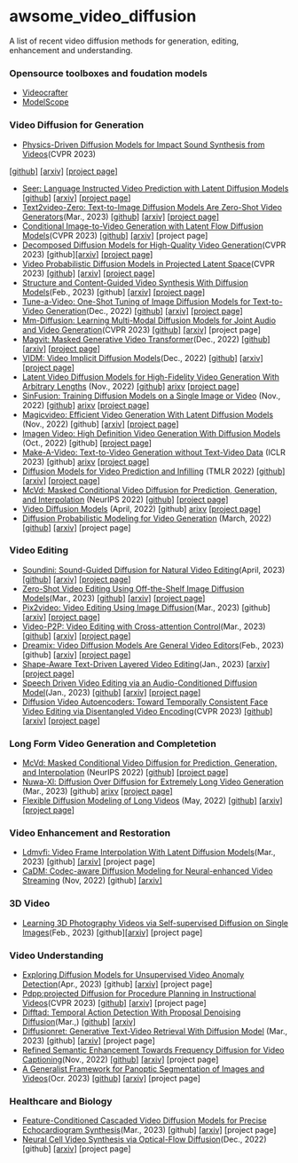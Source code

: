 # awsome_video_diffusion
A list of recent video diffusion methods for generation, editing, enhancement and understanding.


### Opensource toolboxes and foudation models 
+ [Videocrafter](https://github.com/VideoCrafter/VideoCrafter) 
+ [ModelScope](https://modelscope.cn/models/damo/text-to-video-synthesis/summary)

### Video Diffusion for Generation 
+ [Physics-Driven Diffusion Models for Impact Sound Synthesis from Videos](https://arxiv.org/abs/2303.16897)(CVPR 2023) 

[[github]](https://github.com/sukun1045/video-physics-sound-diffusion) [[arxiv]](https://arxiv.org/abs/2303.16897) [[project page]](https://sukun1045.github.io/video-physics-sound-diffusion/) 

+ [Seer: Language Instructed Video Prediction with Latent Diffusion Models](https://arxiv.org/abs/2303.14897) [[github]](https://seervideodiffusion.github.io/) [[arxiv]](https://arxiv.org/abs/2303.14897) [[project page]](https://seervideodiffusion.github.io/) 
+ [Text2video-Zero: Text-to-Image Diffusion Models Are Zero-Shot Video Generators](https://arxiv.org/abs/2303.13439)(Mar., 2023) [[github]](https://github.com/Picsart-AI-Research/Text2Video-Zero) [[arxiv]](https://arxiv.org/abs/2303.13439) [[project page]](https://text2video-zero.github.io/) 
+ [Conditional Image-to-Video Generation with Latent Flow Diffusion Models](https://arxiv.org/abs/2303.13744)(CVPR 2023) [[github]](https://github.com/nihaomiao/CVPR23_LFDM) [[arxiv]](https://arxiv.org/abs/2303.13744) [project page]
+ [Decomposed Diffusion Models for High-Quality Video Generation](https://arxiv.org/abs/2303.08320)(CVPR 2023) [github][[arxiv]](https://arxiv.org/abs/2303.08320) [[project page]](https://modelscope.cn/models/damo/text-to-video-synthesis/summary) 
+ [Video Probabilistic Diffusion Models in Projected Latent Space](https://arxiv.org/abs/2302.07685)(CVPR 2023) [[github]](https://github.com/sihyun-yu/PVDM) [[arxiv]](https://arxiv.org/abs/2302.07685) [[project page]](https://sihyun.me/PVDM/) 
+ [Structure and Content-Guided Video Synthesis With Diffusion Models](https://arxiv.org/abs/2302.03011)(Feb., 2023) [github] [[arxiv]](https://arxiv.org/abs/2302.03011) [[project page]](https://research.runwayml.com/gen2) 
+ [Tune-a-Video: One-Shot Tuning of Image Diffusion Models for Text-to-Video Generation](https://arxiv.org/abs/2212.11565)(Dec., 2022) [[github]](https://github.com/showlab/Tune-A-Video) [[arxiv]](https://arxiv.org/abs/2212.11565) [[project page]](https://tuneavideo.github.io/) 
+ [Mm-Diffusion: Learning Multi-Modal Diffusion Models for Joint Audio and Video Generation](https://arxiv.org/abs/2212.09478)(CVPR 2023) [[github]](https://github.com/researchmm/MM-Diffusion) [[arxiv]](https://arxiv.org/abs/2212.09478) [project page] 
+ [Magvit: Masked Generative Video Transformer](https://arxiv.org/abs/2212.05199)(Dec., 2022) [[github]](https://github.com/MAGVIT/magvit) [[arxiv]](https://arxiv.org/abs/2212.05199) [[project page]](https://magvit.cs.cmu.edu/) 
+ [VIDM: Video Implicit Diffusion Models](https://arxiv.org/abs/2212.00235)(Dec., 2022) [[github]](https://github.com/MKFMIKU/VIDM) [[arxiv]](https://arxiv.org/abs/2212.00235) [[project page]](https://kfmei.page/vidm/) 
+ [Latent Video Diffusion Models for High-Fidelity Video Generation With Arbitrary Lengths](https://arxiv.org/abs/2211.13221) (Nov., 2022) [[github]](https://github.com/YingqingHe/LVDM) [arixv](https://arxiv.org/abs/2211.13221) [[project page]](https://yingqinghe.github.io/LVDM/)
+ [SinFusion: Training Diffusion Models on a Single Image or Video](https://arxiv.org/abs/2211.11743) (Nov., 2022) [[github]](https://github.com/yanivnik/sinfusion-code) [arixv](https://arxiv.org/abs/2211.11743) [[project page]](https://yanivnik.github.io/sinfusion/)
+ [Magicvideo: Efficient Video Generation With Latent Diffusion Models](https://arxiv.org/abs/2211.11018) (Nov., 2022) [github] [[arxiv]](https://arxiv.org/abs/2211.11018) [[project page]](https://magicvideo.github.io/#)
+ [Imagen Video: High Definition Video Generation With Diffusion Models](https://arxiv.org/abs/2210.02303) (Oct., 2022) [github] [[project page]](https://imagen.research.google/video/)
+ [Make-A-Video: Text-to-Video Generation without Text-Video Data](https://openreview.net/forum?id=nJfylDvgzlq) (ICLR 2023) [github] [arixv](https://openreview.net/forum?id=nJfylDvgzlq) [[project page]](https://makeavideo.studio)
+ [Diffusion Models for Video Prediction and Infilling](https://arxiv.org/abs/2206.07696) (TMLR 2022) [[github]](https://github.com/Tobi-r9/RaMViD) [[arxiv]](https://arxiv.org/abs/2206.07696) [[project page]](https://sites.google.com/view/video-diffusion-prediction)
+ [McVd: Masked Conditional Video Diffusion for Prediction, Generation, and Interpolation](https://arxiv.org/abs/2205.09853) (NeurIPS 2022) [[github]](https://github.com/voletiv/mcvd-pytorch) [[project page]](https://mask-cond-video-diffusion.github.io)
+ [Video Diffusion Models](https://arxiv.org/abs/2204.03458) (April, 2022) [github] [arixv](https://arxiv.org/abs/2204.03458) [[project page]](https://video-diffusion.github.io/)
+ [Diffusion Probabilistic Modeling for Video Generation](https://arxiv.org/abs/2203.09481) (March, 2022) [[github]](https://github.com/buggyyang/RVD) [[arxiv]](https://arxiv.org/abs/2203.09481) [project page]

### Video Editing
+ [Soundini: Sound-Guided Diffusion for Natural Video Editing](https://arxiv.org/abs/2304.06818)(April, 2023) [[github]](https://github.com/kuai-lab/soundini-official) [[arxiv]](https://arxiv.org/abs/2304.06818) [[project page]](https://kuai-lab.github.io/soundini-gallery/) 
+ [Zero-Shot Video Editing Using Off-the-Shelf Image Diffusion Models](https://arxiv.org/abs/2303.17599)(Mar., 2023) [[github]](https://github.com/baaivision/vid2vid-zero) [[arxiv]](https://arxiv.org/abs/2303.17599) [[project page]](https://huggingface.co/spaces/BAAI/vid2vid-zero) 
+ [Pix2video: Video Editing Using Image Diffusion](https://arxiv.org/abs/2303.12688)(Mar., 2023) [github] [[arxiv]](https://arxiv.org/abs/2303.12688) [[project page]](https://duyguceylan.github.io/pix2video.github.io/) 
+ [Video-P2P: Video Editing with Cross-attention Control](https://arxiv.org/abs/2303.04761)(Mar., 2023) [[github]](https://github.com/ShaoTengLiu/Video-P2P) [[arxiv]](https://arxiv.org/abs/2303.04761) [[project page]](https://video-p2p.github.io/) 
+ [Dreamix: Video Diffusion Models Are General Video Editors](https://arxiv.org/abs/2302.01329)(Feb., 2023) [github] [[arxiv]](https://arxiv.org/abs/2302.01329) [[project page]](https://dreamix-video-editing.github.io/) 
+ [Shape-Aware Text-Driven Layered Video Editing](https://arxiv.org/abs/2301.13173)(Jan., 2023) [[arxiv]](https://arxiv.org/abs/2301.13173) [[project page]](https://text-video-edit.github.io/) 
+ [Speech Driven Video Editing via an Audio-Conditioned Diffusion Model](https://arxiv.org/abs/2301.04474)(Jan., 2023) [[github]](https://github.com/DanBigioi/DiffusionVideoEditing) [[arxiv]](https://arxiv.org/abs/2301.04474) [[project page]](https://danbigioi.github.io/DiffusionVideoEditing/) 
+ [Diffusion Video Autoencoders: Toward Temporally Consistent Face Video Editing via Disentangled Video Encoding](https://arxiv.org/abs/2212.02802)(CVPR 2023) [[github]](https://github.com/man805/Diffusion-Video-Autoencoders) [[arxiv]](https://arxiv.org/abs/2212.02802) [[project page]](https://diff-video-ae.github.io/) 


### Long Form Video Generation and Completetion
+ [McVd: Masked Conditional Video Diffusion for Prediction, Generation, and Interpolation](https://arxiv.org/abs/2205.09853) (NeurIPS 2022) [[github]](https://github.com/voletiv/mcvd-pytorch) [[project page]](https://mask-cond-video-diffusion.github.io)
+ [Nuwa-Xl: Diffusion Over Diffusion for Extremely Long Video Generation](https://arxiv.org/abs/2303.12346) (Mar., 2023) [github] [arixv](https://arxiv.org/abs/2303.12346) [[project page]](https://msra-nuwa.azurewebsites.net/#/)
+ [Flexible Diffusion Modeling of Long Videos](https://arxiv.org/abs/2205.11495) (May, 2022) [[github]](https://github.com/plai-group/flexible-video-diffusion-modeling) [[arxiv]](https://arxiv.org/abs/2205.11495) [[project page]](https://fdmolv.github.io/)

### Video Enhancement and Restoration


+ [Ldmvfi: Video Frame Interpolation With Latent Diffusion Models](https://arxiv.org/abs/2303.09508)(Mar., 2023) [github] [[arxiv]](https://arxiv.org/abs/2303.09508) [project page]
+ [CaDM: Codec-aware Diffusion Modeling for Neural-enhanced Video Streaming](https://arxiv.org/abs/2211.08428) (Nov, 2022) [github] [[arxiv]](https://arxiv.org/abs/2211.08428)


### 3D Video
+ [Learning 3D Photography Videos via Self-supervised Diffusion on Single Images](https://arxiv.org/abs/2302.10781)(Feb., 2023) [github][[arxiv]](https://arxiv.org/abs/2302.10781) [project page] 

### Video Understanding

+ [Exploring Diffusion Models for Unsupervised Video Anomaly Detection](https://arxiv.org/abs/2304.05841)(Apr., 2023) [github] [[arxiv]](https://arxiv.org/abs/2304.05841) [project page]
+ [Pdpp:projected Diffusion for Procedure Planning in Instructional Videos](https://arxiv.org/abs/2303.14676)(CVPR 2023) [[github]](https://github.com/MCG-NJU/PDPP) [[arxiv]](https://arxiv.org/abs/2303.14676) [project page]
+ [Difftad: Temporal Action Detection With Proposal Denoising Diffusion](https://arxiv.org/abs/2303.14863)(Mar.,) [[github]](https://github.com/sauradip/DiffusionTAD) [[arxiv]](https://arxiv.org/abs/2303.14863)
+ [Diffusionret: Generative Text-Video Retrieval With Diffusion Model](https://arxiv.org/abs/2303.09867) (Mar., 2023) [github] [[arxiv]](https://arxiv.org/abs/2303.09867) [project page]
+ [Refined Semantic Enhancement Towards Frequency Diffusion for Video Captioning](https://arxiv.org/abs/2211.15076)(Nov., 2022) [[github]](https://github.com/lzp870/RSFD) [[arxiv]](https://arxiv.org/abs/2211.15076) [project page]
+ [A Generalist Framework for Panoptic Segmentation of Images and Videos](https://arxiv.org/abs/2210.06366)(Ocr. 2023) [[github]](https://github.com/google-research/pix2seq) [[arxiv]](https://arxiv.org/abs/2210.06366) [project page]


### Healthcare and Biology
+ [Feature-Conditioned Cascaded Video Diffusion Models for Precise Echocardiogram Synthesis](https://arxiv.org/abs/2303.12644)(Mar., 2023) [github] [[arxiv]](https://arxiv.org/abs/2303.12644) [project page]
+ [Neural Cell Video Synthesis via Optical-Flow Diffusion](https://arxiv.org/abs/2212.03250)(Dec., 2022) [github] [[arxiv]](https://arxiv.org/abs/2212.03250) [project page]
